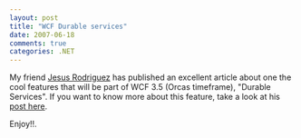 ```yaml
---
layout: post
title: "WCF Durable services"
date: 2007-06-18
comments: true
categories: .NET
---
```


My friend [Jesus Rodriguez](http://weblogs.asp.net/gsusx/) has published
an excellent article about one the cool features that will be part of
WCF 3.5 (Orcas timeframe), "Durable Services". If you want to know more
about this feature, take a look at his [post
here](http://weblogs.asp.net/gsusx/archive/2007/06/14/orcas-durable-services.aspx). 

Enjoy!!.

